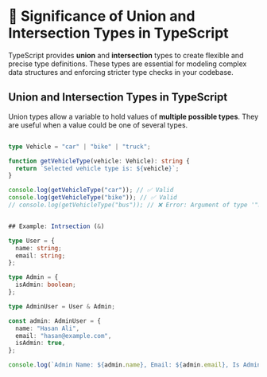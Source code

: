 # 🌟 Significance of Union and Intersection Types in TypeScript

TypeScript provides **union** and **intersection** types to create flexible and precise type definitions. These types are essential for modeling complex data structures and enforcing stricter type checks in your codebase.

## Union and Intersection Types in TypeScript

Union types allow a variable to hold values of **multiple possible types**. They are useful when a value could be one of several types.

```typescript

type Vehicle = "car" | "bike" | "truck";

function getVehicleType(vehicle: Vehicle): string {
  return `Selected vehicle type is: ${vehicle}`;
}

console.log(getVehicleType("car")); // ✅ Valid
console.log(getVehicleType("bike")); // ✅ Valid
// console.log(getVehicleType("bus")); // ❌ Error: Argument of type '"bus"' is not assignable to parameter of type 'Vehicle'.


## Example: Intrsection (&)

type User = {
  name: string;
  email: string;
};

type Admin = {
  isAdmin: boolean;
};

type AdminUser = User & Admin;

const admin: AdminUser = {
  name: "Hasan Ali",
  email: "hasan@example.com",
  isAdmin: true,
};

console.log(`Admin Name: ${admin.name}, Email: ${admin.email}, Is Admin: ${admin.isAdmin}`);
```

